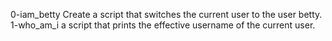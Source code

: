 0-iam_betty Create a script that switches the current user to the user betty.
1-who_am_i  a script that prints the effective username of the current user.
